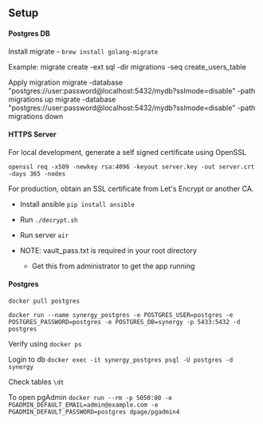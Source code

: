 ## Setup

#### Postgres DB

Install migrate - `brew install golang-migrate`

Example: migrate create -ext sql -dir migrations -seq create_users_table

Apply migration migrate -database "postgres://user:password@localhost:5432/mydb?sslmode=disable" -path migrations up migrate -database "postgres://user:password@localhost:5432/mydb?sslmode=disable" -path migrations down

#### HTTPS Server

For local development, generate a self signed certificate using OpenSSL

```
openssl req -x509 -newkey rsa:4096 -keyout server.key -out server.crt -days 365 -nodes
```

For production, obtain an SSL certificate from Let's Encrypt or another CA.

- Install ansible `pip install ansible`
- Run `./decrypt.sh`
- Run server `air`

- NOTE: vault_pass.txt is required in your root directory
  - Get this from administrator to get the app running

#### Postgres

`docker pull postgres`

`docker run --name synergy_postgres -e POSTGRES_USER=postgres -e POSTGRES_PASSWORD=postgres -e POSTGRES_DB=synergy -p 5433:5432 -d postgres`

Verify using `docker ps`

Login to db `docker exec -it synergy_postgres psql -U postgres -d synergy`

Check tables `\dt`

To open pgAdmin `docker run --rm -p 5050:80 -e PGADMIN_DEFAULT_EMAIL=admin@example.com -e PGADMIN_DEFAULT_PASSWORD=postgres dpage/pgadmin4`
